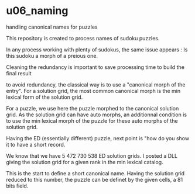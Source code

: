 # u06_naming
handling canonical names for puzzles

This repository is created to process names of sudoku puzzles.

In any process working with plenty of sudokus, the same issue appears :
Is this sudoku a morph of a preious one. 

Cleaning the redundancy is important
to save processing time
to build the final result 

to avoid redundancy, the classical way is to use a "canonical  morph of the entry". 
For a solution grid, the most common canonical morph is the min lexical form of the solution grid.

For a puzzle, we use here the puzzle morphed to the canonical solution grid.
As the solution grid can have auto morphs, an additionnal condition is to use the min lexical morph of the puzzle for these auto morphs of the solution grid.

Having the ED (essentially different) puzzle, next point is "how do you show it to have a short record.

We know that we have 5 472 730 538 ED solution grids. I posted a DLL giving the solution grid for a given rank in the min lexical catalog.

This is the start to define a short canonical name.
Having the solution grid reduced to this number, the puzzle can be definet by the given cells, a 81 bits field.




